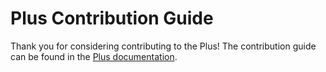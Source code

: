 # Plus Contribution Guide

Thank you for considering contributing to the Plus! The contribution guide can be found in the [Plus documentation](https://php-plus.com/contribute.html).
